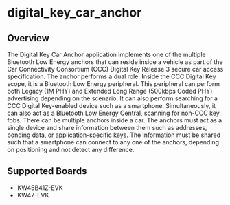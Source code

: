 # digital_key_car_anchor

## Overview
The Digital Key Car Anchor application implements one of the multiple Bluetooth Low Energy anchors that can reside inside a vehicle
as part of the Car Connectivity Consortium (CCC) Digital Key Release 3 secure car access specification.
The anchor performs a dual role. Inside the CCC Digital Key scope, it is a
Bluetooth Low Energy peripheral. This peripheral can perform both Legacy (1M PHY) and Extended Long
Range (500kbps Coded PHY) advertising depending on the scenario. It can also perform searching
for a CCC Digital Key-enabled device such as a smartphone.
Simultaneously, it can also act as a Bluetooth Low Energy Central, scanning for non-CCC key fobs. There can
be multiple anchors inside a car. The anchors must act as a single device and share information between them
such as addresses, bonding data, or application-specific keys. The information must be shared such that a
smartphone can connect to any one of the anchors, depending on positioning and not detect any difference.

## Supported Boards
- KW45B41Z-EVK
- KW47-EVK